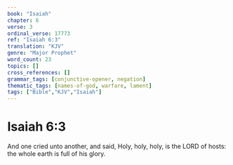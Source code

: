 ```yaml
---
book: "Isaiah"
chapter: 6
verse: 3
ordinal_verse: 17773
ref: "Isaiah 6:3"
translation: "KJV"
genre: "Major Prophet"
word_count: 23
topics: []
cross_references: []
grammar_tags: [conjunctive-opener, negation]
thematic_tags: [names-of-god, warfare, lament]
tags: ["Bible","KJV","Isaiah"]
---
```


# Isaiah 6:3

And one cried unto another, and said, Holy, holy, holy, is the LORD of hosts: the whole earth is full of his glory.
